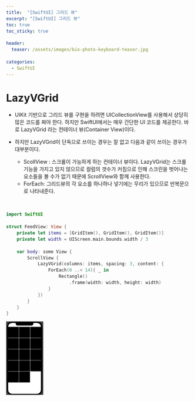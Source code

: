 ```yaml
---
title:  "[SwiftUI] 그리드 뷰"
excerpt: "[SwiftUI] 그리드 뷰"
toc: true
toc_sticky: true

header:
  teaser: /assets/images/bio-photo-keyboard-teaser.jpg

categories:
  - SwiftUI
---
```

# LazyVGrid

- UIKit 기반으로 그리드 뷰를 구현을 하려면 UICollectionView를 사용해서 상당히 많은 코드를 짜야 한다. 하지만 SwiftUI에서는 매우 간단한 UI 코드를 제공한다. 바로 LazyVGrid 라는 컨테이너 뷰(Container View)이다.

- 하지만 LazyVGrid이 단독으로 쓰이는 경우는 잘 없고 다음과 같이 쓰이는 경우가 대부분이다.

  - ScollView : 스크롤이 가능하게 하는 컨테이너 뷰이다. LazyVGrid는 스크롤 기능을 가지고 있지 않으므로 컬럼의 갯수가 커짐으로 인해 스크린을 벗어나는 요소들을 볼 수가 없기 때문에 ScrollView와 함께 사용한다.
  - ForEach: 그리드뷰의 각 요소를 하나하나 넣기에는 무리가 있으므로 반복문으로 나타내준다.

<br>

```swift
import SwiftUI

struct FeedView: View {
    private let items = [GridItem(), GridItem(), GridItem()]
    private let width = UIScreen.main.bounds.width / 3
    
    var body: some View {
        ScrollView {
            LazyVGrid(columns: items, spacing: 3, content: {
                ForEach(0 ..< 14){ _ in
                    Rectangle()
                        .frame(width: width, height: width)
                }
            })
        }
    }
}
```
<p> <img src = "https://raw.githubusercontent.com/ronick-grammer/ronick-grammer.github.io/main/assets/images/Swift/LazyVGrid.png" width="20%"></p>
  



